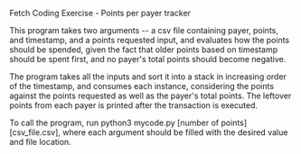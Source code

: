 Fetch Coding Exercise - Points per payer tracker

This program takes two arguments -- a csv file containing payer, points, and timestamp, and a points requested input, and evaluates how the points should be spended, given the fact that older points based on timestamp should be spent first, and no payer's total points should become negative.

The program takes all the inputs and sort it into a stack in increasing order of the timestamp, and consumes each instance, considering the points against the points requested as well as the payer's total points. The leftover points from each payer is printed after the transaction is executed.

To call the program, run python3 mycode.py [number of points] [csv_file.csv], where each argument should be filled with the desired value and file location.